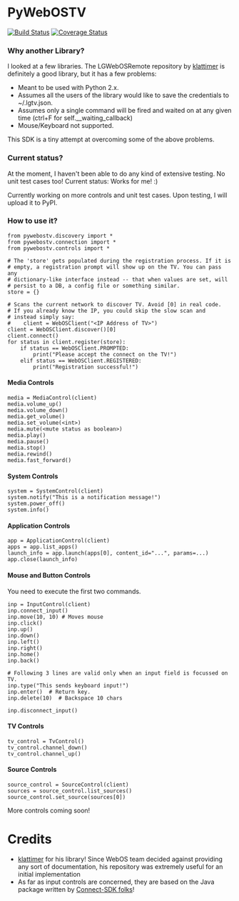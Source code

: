 # PyWebOSTV
[![Build Status](https://api.travis-ci.org/supersaiyanmode/PyWebOSTV.svg?branch=develop)](https://travis-ci.org/supersaiyanmode/PyWebOSTV)
[![Coverage Status](https://coveralls.io/repos/github/supersaiyanmode/PyWebOSTV/badge.svg?branch=master)](https://coveralls.io/github/supersaiyanmode/PyWebOSTV?branch=master)

### Why another Library?
I looked at a few libraries. The LGWebOSRemote repository by
[klattimer](https://github.com/klattimer/LGWebOSRemote) is definitely a good library, but it has a few problems:
 - Meant to be used with Python 2.x.
 - Assumes all the users of the library would like to save the credentials to ~/.lgtv.json.
 - Assumes only a single command will be fired and waited on at any given time (ctrl+F for self.__waiting_callback)
 - Mouse/Keyboard not supported.

This SDK is a tiny attempt at overcoming some of the above problems.


### Current status?
At the moment, I haven't been able to do any kind of extensive testing. No unit test cases too! Current status: Works for me! :)

Currently working on more controls and unit test cases. Upon testing, I will upload it to PyPI.

### How to use it?

```
from pywebostv.discovery import *
from pywebostv.connection import *
from pywebostv.controls import *

# The 'store' gets populated during the registration process. If it is 
# empty, a registration prompt will show up on the TV. You can pass any
# dictionary-like interface instead -- that when values are set, will 
# persist to a DB, a config file or something similar.
store = {}

# Scans the current network to discover TV. Avoid [0] in real code.
# If you already know the IP, you could skip the slow scan and 
# instead simply say:
#    client = WebOSClient("<IP Address of TV>")
client = WebOSClient.discover()[0]
client.connect()
for status in client.register(store):
    if status == WebOSClient.PROMPTED:
        print("Please accept the connect on the TV!")
    elif status == WebOSClient.REGISTERED:
        print("Registration successful!")
```
    
#### Media Controls

```
media = MediaControl(client)
media.volume_up()
media.volume_down()
media.get_volume()
media.set_volume(<int>)
media.mute(<mute status as boolean>)
media.play()
media.pause()
media.stop()
media.rewind()
media.fast_forward()
```
    
#### System Controls

```
system = SystemControl(client)
system.notify("This is a notification message!")
system.power_off()
system.info()
```

#### Application Controls

```
app = ApplicationControl(client)
apps = app.list_apps()
launch_info = app.launch(apps[0], content_id="...", params=...)
app.close(launch_info)
```
    
#### Mouse and Button Controls

You need to execute the first two commands.
```
inp = InputControl(client)
inp.connect_input()
inp.move(10, 10) # Moves mouse
inp.click()
inp.up()
inp.down()
inp.left()
inp.right()
inp.home()
inp.back()

# Following 3 lines are valid only when an input field is focussed on TV.
inp.type("This sends keyboard input!")
inp.enter()  # Return key.
inp.delete(10)  # Backspace 10 chars

inp.disconnect_input()
```

#### TV Controls

```
tv_control = TvControl()
tv_control.channel_down()
tv_control.channel_up()
```

#### Source Controls

```
source_control = SourceControl(client)
sources = source_control.list_sources()
source_control.set_source(sources[0])
```

More controls coming soon!


# Credits
 - [klattimer](https://github.com/klattimer/LGWebOSRemote) for his library! Since WebOS team decided against providing any sort of documentation, his repository was extremely useful for an initial implementation
 - As far as input controls are concerned, they are based on the Java package written by [Connect-SDK folks](https://github.com/ConnectSDK/Connect-SDK-Android-Core/tree/master/src/com/connectsdk/service/webos)!
